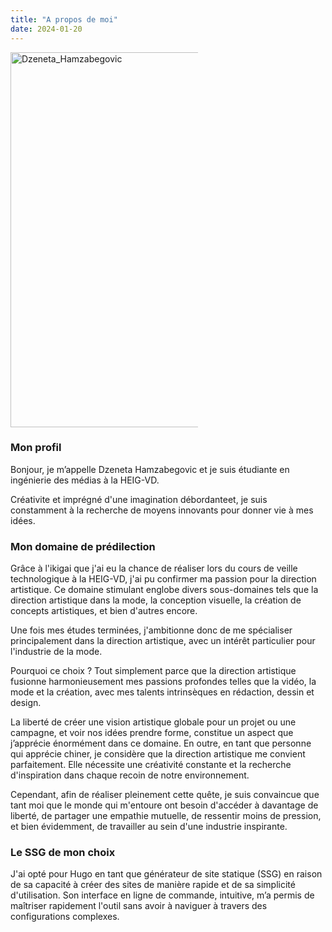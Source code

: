 ```yaml
---
title: "A propos de moi"
date: 2024-01-20
---
```


<style>
img {
    max-width: 300px;
    height: auto;
}
</style>

<img src="/images/dzeneta.png" alt="Dzeneta_Hamzabegovic" width="600" height="auto">

### Mon profil

Bonjour, je m’appelle Dzeneta Hamzabegovic et je suis étudiante en ingénierie des médias à la HEIG-VD.

Créativite et imprégné d'une imagination débordanteet, je suis constamment à la recherche de moyens innovants pour donner vie à mes idées.

### Mon domaine de prédilection

Grâce à l'ikigai que j'ai eu la chance de réaliser lors du cours de veille technologique à la HEIG-VD, j'ai pu confirmer ma passion pour la direction artistique. Ce domaine stimulant englobe divers sous-domaines tels que la direction artistique dans la mode, la conception visuelle, la création de concepts artistiques, et bien d'autres encore.

Une fois mes études terminées, j'ambitionne donc de me spécialiser principalement dans la direction artistique, avec un intérêt particulier pour l'industrie de la mode.

Pourquoi ce choix ? Tout simplement parce que la direction artistique fusionne harmonieusement mes passions profondes telles que la vidéo, la mode et la création, avec mes talents intrinsèques en rédaction, dessin et design.

La liberté de créer une vision artistique globale pour un projet ou une campagne, et voir nos idées prendre forme, constitue un aspect que j’apprécie énormément dans ce domaine. En outre, en tant que personne qui apprécie chiner, je considère que la direction artistique me convient parfaitement. Elle nécessite une créativité constante et la recherche d'inspiration dans chaque recoin de notre environnement.

Cependant, afin de réaliser pleinement cette quête, je suis convaincue que tant moi que le monde qui m'entoure ont besoin d'accéder à davantage de liberté, de partager une empathie mutuelle, de ressentir moins de pression, et bien évidemment, de travailler au sein d'une industrie inspirante.

### Le SSG de mon choix

J'ai opté pour Hugo en tant que générateur de site statique (SSG) en raison de sa capacité à créer des sites de manière rapide et de sa simplicité d'utilisation. Son interface en ligne de commande, intuitive, m’a permis de maîtriser rapidement l'outil sans avoir à naviguer à travers des configurations complexes.
